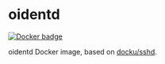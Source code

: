 # oidentd

[![Docker badge](http://docker0.serv.pw:8080/bsdlp/oidentd)](https://registry.hub.docker.com/u/bsdlp/oidentd/)

oidentd Docker image, based on [docku/sshd](https://github.com/dockU/sshd).
